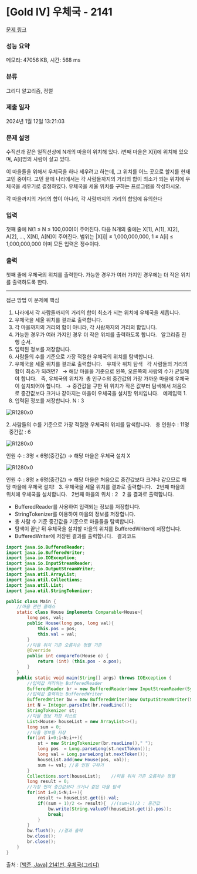 # [Gold IV] 우체국 - 2141 

[문제 링크](https://www.acmicpc.net/problem/2141) 

### 성능 요약

메모리: 47056 KB, 시간: 568 ms

### 분류

그리디 알고리즘, 정렬

### 제출 일자

2024년 1월 12일 13:21:03

### 문제 설명

<p>수직선과 같은 일직선상에 N개의 마을이 위치해 있다. i번째 마을은 X[i]에 위치해 있으며, A[i]명의 사람이 살고 있다.</p>

<p>이 마을들을 위해서 우체국을 하나 세우려고 하는데, 그 위치를 어느 곳으로 할지를 현재 고민 중이다. 고민 끝에 나라에서는 각 사람들까지의 거리의 합이 최소가 되는 위치에 우체국을 세우기로 결정하였다. 우체국을 세울 위치를 구하는 프로그램을 작성하시오.</p>

<p>각 마을까지의 거리의 합이 아니라, 각 사람까지의 거리의 합임에 유의한다</p>

### 입력 

 <p>첫째 줄에 N(1 ≤ N ≤ 100,000)이 주어진다. 다음 N개의 줄에는 X[1], A[1], X[2], A[2], …, X[N], A[N]이 주어진다. 범위는 |X[i]| ≤ 1,000,000,000, 1 ≤ A[i] ≤ 1,000,000,000 이며 모든 입력은 정수이다.</p>

### 출력 

 <p>첫째 줄에 우체국의 위치를 출력한다. 가능한 경우가 여러 가지인 경우에는 더 작은 위치를 출력하도록 한다.</p>

---

접근 방법
이 문제에 핵심
1. 나라에서 각 사람들까지의 거리의 합이 최소가 되는 위치에 우체국을 세웁니다.
2. 우체국을 세울 위치를 결과로 출력합니다.
3. 각 마을까지의 거리의 합이 아니라, 각 사람까지의 거리의 합입니다.
4. 가능한 경우가 여러 가지인 경우 더 작은 위치를 출력하도록 합니다.
 
알고리즘 진행 순서.
 
1. 입력된 정보를 저장합니다.
 
2. 사람들의 수를 기준으로 가장 적절한 우체국의 위치를 탐색합니다.
 
3. 우체국을 세울 위치를 결과로 출력합니다.
 
우체국 위치 탐색
 
각 사람들의 거리의 합이 최소가 되려면?
 
→ 해당 마을을 기준으로 왼쪽, 오른쪽의 사람의 수가 균일해야 합니다.
 
즉, 우체국의 위치가  총 인구수의 중간값의 가장 가까운 마을에 우체국이 설치되어야 합니다.
 
→ 중간값을 구한 뒤 위치가 작은 값부터 탐색해서 처음으로 중간값보다 크거나 같아지는 마을이 우체국을 설치할 위치입니다.
 
예제입력 1.
1. 입력된 정보를 저장합니다.
N : 3

![R1280x0](https://github.com/jinkwon9301/Java-Algorithm/assets/77374066/e22ab61c-2911-4f04-8720-deabe6c0f700)

2. 사람들의 수를 기준으로 가장 적절한 우체국의 위치를 탐색합니다.
 
총 인원수 : 11명
 
중간값 : 6

![R1280x0](https://github.com/jinkwon9301/Java-Algorithm/assets/77374066/9e1a4935-8ad8-4935-84c7-3e0233ace56c)

인원 수 : 3명 < 6명(중간값)
→ 해당 마을은 우체국 설치 X

![R1280x0](https://github.com/jinkwon9301/Java-Algorithm/assets/77374066/7b23dd32-1bc3-4d3d-926b-b1ae3160435f)

인원 수 : 8명 ≥ 6명(중간값)
→ 해당 마을은 처음으로 중간값보다 크거나 같으므로 해당 마을에 우체국 설치!
 
3. 우체국을 세울 위치를 결과로 출력합니다.
 
2번째 마을의 위치에 우체국을 설치합니다.
 
2번째 마을의 위치 : 2
 
2 을 결과로 출력합니다.
 
* BufferedReader를 사용하여 입력되는 정보를 저장합니다.
* StringTokenizer를 이용하여 마을의 정보를 저장합니다.
* 총 사람 수 기준 중간값을 기준으로 마을들을 탐색합니다.
* 탐색이 끝난 뒤 우체국을 설치할 마을의 위치를 BufferedWriter에 저장합니다.
* BufferedWriter에 저장된 결과를 출력합니다.
 
결과코드
```java
import java.io.BufferedReader;
import java.io.BufferedWriter;
import java.io.IOException;
import java.io.InputStreamReader;
import java.io.OutputStreamWriter;
import java.util.ArrayList;
import java.util.Collections;
import java.util.List;
import java.util.StringTokenizer;

public class Main {
    //마을 관련 클래스
    static class House implements Comparable<House>{
        long pos, val;
        public House(long pos, long val){
            this.pos = pos;
            this.val = val;
        }
        //마을 위치 기준 오름차순 정렬 기준
        @Override
        public int compareTo(House o) {
            return (int) (this.pos - o.pos);
        }
    }
    public static void main(String[] args) throws IOException {
        //입력값 처리하는 BufferedReader
        BufferedReader br = new BufferedReader(new InputStreamReader(System.in));
        //입력값 출력하는 BufferedWriter
        BufferedWriter bw = new BufferedWriter(new OutputStreamWriter(System.out));
        int N = Integer.parseInt(br.readLine());
        StringTokenizer st;
        //마을 정보 저장 리스트
        List<House> houseList = new ArrayList<>();
        long sum = 0;
        //마을 정보들 저장
        for(int i=0;i<N;i++){
            st = new StringTokenizer(br.readLine()," ");
            long pos  = Long.parseLong(st.nextToken());
            long val = Long.parseLong(st.nextToken());
            houseList.add(new House(pos, val));
            sum += val;	//총 인원 구하기
        }
        Collections.sort(houseList);	//마을 위치 기준 오름차순 정렬
        long result = 0;
        //가장 먼저 중간값보다 크거나 같은 마을 탐색
        for(int i=0;i<N;i++){
            result += houseList.get(i).val;
            if((sum + 1)/2 <= result){	//(sum+1)/2 : 중간값
                bw.write(String.valueOf(houseList.get(i).pos));
                break;
            }
        }
        bw.flush();	//결과 출력
        bw.close();
        br.close();
    }
}
```

출처 : [[백준, Java] 2141번, 우체국(그리디)](https://tussle.tistory.com/1050)
